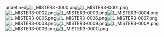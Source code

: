 undefined![L_MISTER3-0000.png](https://raw.githubusercontent.com/Klokinator/FE-Repo/main/Portrait%20Repository/FE09%20Mugs%20(Path%20of%20Radiance)/FE9%20Vanilla%20Mugs%20(Ingame%20Rips)/Generic%20Mister%203/L_MISTER3-0000.png "L_MISTER3-0000.png")![L_MISTER3-0001.png](https://raw.githubusercontent.com/Klokinator/FE-Repo/main/Portrait%20Repository/FE09%20Mugs%20(Path%20of%20Radiance)/FE9%20Vanilla%20Mugs%20(Ingame%20Rips)/Generic%20Mister%203/L_MISTER3-0001.png "L_MISTER3-0001.png")![L_MISTER3-0002.png](https://raw.githubusercontent.com/Klokinator/FE-Repo/main/Portrait%20Repository/FE09%20Mugs%20(Path%20of%20Radiance)/FE9%20Vanilla%20Mugs%20(Ingame%20Rips)/Generic%20Mister%203/L_MISTER3-0002.png "L_MISTER3-0002.png")![L_MISTER3-0003.png](https://raw.githubusercontent.com/Klokinator/FE-Repo/main/Portrait%20Repository/FE09%20Mugs%20(Path%20of%20Radiance)/FE9%20Vanilla%20Mugs%20(Ingame%20Rips)/Generic%20Mister%203/L_MISTER3-0003.png "L_MISTER3-0003.png")![L_MISTER3-0004.png](https://raw.githubusercontent.com/Klokinator/FE-Repo/main/Portrait%20Repository/FE09%20Mugs%20(Path%20of%20Radiance)/FE9%20Vanilla%20Mugs%20(Ingame%20Rips)/Generic%20Mister%203/L_MISTER3-0004.png "L_MISTER3-0004.png")![L_MISTER3-0005.png](https://raw.githubusercontent.com/Klokinator/FE-Repo/main/Portrait%20Repository/FE09%20Mugs%20(Path%20of%20Radiance)/FE9%20Vanilla%20Mugs%20(Ingame%20Rips)/Generic%20Mister%203/L_MISTER3-0005.png "L_MISTER3-0005.png")![L_MISTER3-0006.png](https://raw.githubusercontent.com/Klokinator/FE-Repo/main/Portrait%20Repository/FE09%20Mugs%20(Path%20of%20Radiance)/FE9%20Vanilla%20Mugs%20(Ingame%20Rips)/Generic%20Mister%203/L_MISTER3-0006.png "L_MISTER3-0006.png")![L_MISTER3-0007.png](https://raw.githubusercontent.com/Klokinator/FE-Repo/main/Portrait%20Repository/FE09%20Mugs%20(Path%20of%20Radiance)/FE9%20Vanilla%20Mugs%20(Ingame%20Rips)/Generic%20Mister%203/L_MISTER3-0007.png "L_MISTER3-0007.png")![L_MISTER3-0008.png](https://raw.githubusercontent.com/Klokinator/FE-Repo/main/Portrait%20Repository/FE09%20Mugs%20(Path%20of%20Radiance)/FE9%20Vanilla%20Mugs%20(Ingame%20Rips)/Generic%20Mister%203/L_MISTER3-0008.png "L_MISTER3-0008.png")![L_MISTER3-0009.png](https://raw.githubusercontent.com/Klokinator/FE-Repo/main/Portrait%20Repository/FE09%20Mugs%20(Path%20of%20Radiance)/FE9%20Vanilla%20Mugs%20(Ingame%20Rips)/Generic%20Mister%203/L_MISTER3-0009.png "L_MISTER3-0009.png")![L_MISTER3-000A.png](https://raw.githubusercontent.com/Klokinator/FE-Repo/main/Portrait%20Repository/FE09%20Mugs%20(Path%20of%20Radiance)/FE9%20Vanilla%20Mugs%20(Ingame%20Rips)/Generic%20Mister%203/L_MISTER3-000A.png "L_MISTER3-000A.png")![L_MISTER3-000B.png](https://raw.githubusercontent.com/Klokinator/FE-Repo/main/Portrait%20Repository/FE09%20Mugs%20(Path%20of%20Radiance)/FE9%20Vanilla%20Mugs%20(Ingame%20Rips)/Generic%20Mister%203/L_MISTER3-000B.png "L_MISTER3-000B.png")![L_MISTER3-000C.png](https://raw.githubusercontent.com/Klokinator/FE-Repo/main/Portrait%20Repository/FE09%20Mugs%20(Path%20of%20Radiance)/FE9%20Vanilla%20Mugs%20(Ingame%20Rips)/Generic%20Mister%203/L_MISTER3-000C.png "L_MISTER3-000C.png")